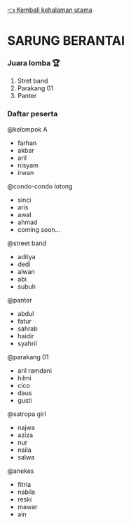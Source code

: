 [👈 Kembali kehalaman utama](/readme.md)


# SARUNG BERANTAI

### Juara lomba 🏆
1. Stret band 
2. Parakang 01
3. Panter

### Daftar peserta

@kelompok A
- farhan
- akbar
- aril
- nisyam
- irwan

@condo-condo lotong
- sinci
- aris
- awal
- ahmad
- coming soon...

@street band
- aditya
- dedi
- alwan
- abi
- subuh

@panter
- abdul
- fatur
- sahrab
- haidir
- syahril

@parakang 01
- aril ramdani
- hilmi
- cico
- daus
- gusti

@satropa girl
- najwa
- aziza
- nur
- naila
- salwa

@anekes
- fitria
- nabila
- reski
- mawar
- ain


